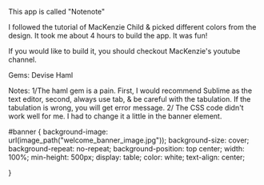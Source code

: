 This app is called "Notenote"

I followed the tutorial of MacKenzie Child & picked different colors from the design. It took me about 4 hours to build the app. It was fun! 

If you would like to build it, you should checkout MacKenzie's youtube channel. 

Gems: 
Devise 
Haml 

Notes: 
1/The haml gem is a pain. First, I would recommend Sublime as the text editor, second, always use tab, & be careful with the tabulation. If the tabulation is wrong, you will get error message. 
2/ The CSS code didn't work well for me. I had to change it a little in the banner element.  

#banner {
	background-image: url(image_path("welcome_banner_image.jpg"));
	background-size: cover;
	background-repeat: no-repeat;
	background-position: top center;
	width: 100%;
	min-height: 500px;
	display: table;
	color: white;
	text-align: center; 

}


